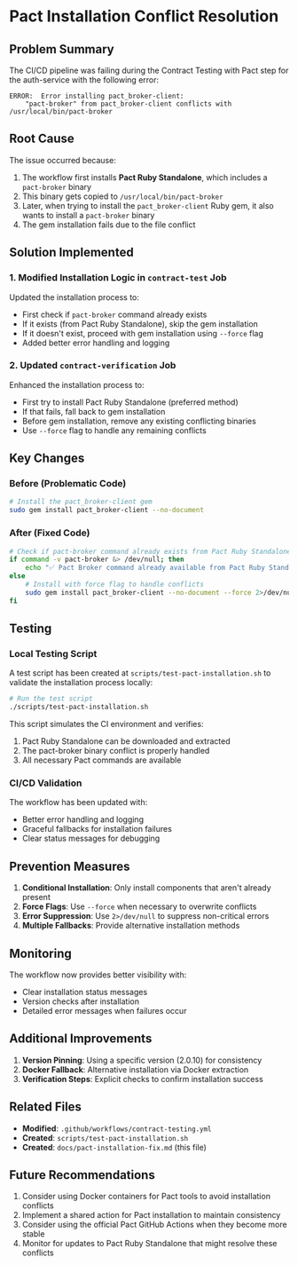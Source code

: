 # Pact Installation Conflict Resolution

## Problem Summary

The CI/CD pipeline was failing during the Contract Testing with Pact step for the auth-service with
the following error:

```
ERROR:  Error installing pact_broker-client:
	"pact-broker" from pact_broker-client conflicts with /usr/local/bin/pact-broker
```

## Root Cause

The issue occurred because:

1. The workflow first installs **Pact Ruby Standalone**, which includes a `pact-broker` binary
2. This binary gets copied to `/usr/local/bin/pact-broker`
3. Later, when trying to install the `pact_broker-client` Ruby gem, it also wants to install a
   `pact-broker` binary
4. The gem installation fails due to the file conflict

## Solution Implemented

### 1. **Modified Installation Logic in `contract-test` Job**

Updated the installation process to:

- First check if `pact-broker` command already exists
- If it exists (from Pact Ruby Standalone), skip the gem installation
- If it doesn't exist, proceed with gem installation using `--force` flag
- Added better error handling and logging

### 2. **Updated `contract-verification` Job**

Enhanced the installation process to:

- First try to install Pact Ruby Standalone (preferred method)
- If that fails, fall back to gem installation
- Before gem installation, remove any existing conflicting binaries
- Use `--force` flag to handle any remaining conflicts

## Key Changes

### Before (Problematic Code)

```bash
# Install the pact_broker-client gem
sudo gem install pact_broker-client --no-document
```

### After (Fixed Code)

```bash
# Check if pact-broker command already exists from Pact Ruby Standalone
if command -v pact-broker &> /dev/null; then
    echo "✅ Pact Broker command already available from Pact Ruby Standalone"
else
    # Install with force flag to handle conflicts
    sudo gem install pact_broker-client --no-document --force 2>/dev/null
fi
```

## Testing

### Local Testing Script

A test script has been created at `scripts/test-pact-installation.sh` to validate the installation
process locally:

```bash
# Run the test script
./scripts/test-pact-installation.sh
```

This script simulates the CI environment and verifies:

1. Pact Ruby Standalone can be downloaded and extracted
2. The pact-broker binary conflict is properly handled
3. All necessary Pact commands are available

### CI/CD Validation

The workflow has been updated with:

- Better error handling and logging
- Graceful fallbacks for installation failures
- Clear status messages for debugging

## Prevention Measures

1. **Conditional Installation**: Only install components that aren't already present
2. **Force Flags**: Use `--force` when necessary to overwrite conflicts
3. **Error Suppression**: Use `2>/dev/null` to suppress non-critical errors
4. **Multiple Fallbacks**: Provide alternative installation methods

## Monitoring

The workflow now provides better visibility with:

- Clear installation status messages
- Version checks after installation
- Detailed error messages when failures occur

## Additional Improvements

1. **Version Pinning**: Using a specific version (2.0.10) for consistency
2. **Docker Fallback**: Alternative installation via Docker extraction
3. **Verification Steps**: Explicit checks to confirm installation success

## Related Files

- **Modified**: `.github/workflows/contract-testing.yml`
- **Created**: `scripts/test-pact-installation.sh`
- **Created**: `docs/pact-installation-fix.md` (this file)

## Future Recommendations

1. Consider using Docker containers for Pact tools to avoid installation conflicts
2. Implement a shared action for Pact installation to maintain consistency
3. Consider using the official Pact GitHub Actions when they become more stable
4. Monitor for updates to Pact Ruby Standalone that might resolve these conflicts
